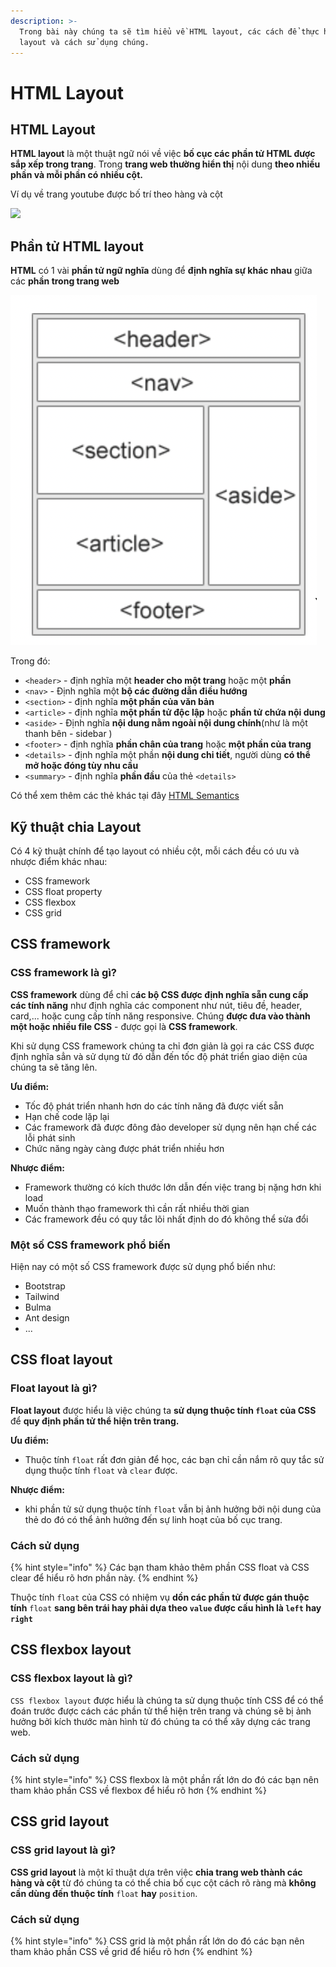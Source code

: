 ```yaml
---
description: >-
  Trong bài này chúng ta sẽ tìm hiểu về HTML layout, các cách để thực hiện HTML
  layout và cách sử dụng chúng.
---
```


# HTML Layout

## HTML Layout <a href="#html-layout" id="html-layout"></a>

**HTML layout** là một thuật ngữ nói về việc **bố cục các phần tử HTML được sắp xếp trong trang**. Trong  **trang web thường hiển thị** nội dung **theo nhiều phần và mỗi phần có nhiều cột‌.**&#x20;

Ví dụ về trang youtube được bố trí theo hàng và cột

![](https://gblobscdn.gitbook.com/assets%2Fwelcome-to-my-site%2F-MXvWNSrLk9ygm1zzKIA%2F-MXvX7GlAbXJ8w3E\_D9G%2F4.png?alt=media)

## Phần tử HTML layout <a href="#phan-tu-html-layout" id="phan-tu-html-layout"></a>

**HTML** có 1 vài **phần tử ngữ nghĩa** dùng để **định nghĩa sự khác nhau** giữa các **phần trong trang web**

![](<../.gitbook/assets/image (2).png>)

Trong đó:

* `<header>` - định nghĩa một **header cho một trang** hoặc một **phần**
* `<nav>` - Định nghĩa một **bộ các đường dẫn điều hướng**
* `<section>` - định nghĩa **một phần của văn bản**
* `<article>` - định nghĩa **một phần tử độc lập** hoặc **phần tử chứa nội dung**
* `<aside>` - Định nghĩa **nội dung nằm ngoài nội dung chính**(như là một thanh bên - sidebar )
* `<footer>` - định nghĩa **phần chân của trang** hoặc **một phần của trang**
* `<details>` - định nghĩa một phần **nội dung chi tiết**, người dùng **có thể mở hoặc đóng tùy nhu cầu**
* `<summary>` - định nghĩa **phần đầu** của thẻ `<details>`

Có thể xem thêm các thẻ khác tại đây [HTML Semantics](https://www.w3schools.com/html/html5\_semantic\_elements.asp)



## Kỹ thuật chia Layout <a href="#ky-thuat-chia-layout" id="ky-thuat-chia-layout"></a>

Có 4 kỹ thuật chính để tạo layout có nhiều cột, mỗi cách đều có ưu và nhược điểm khác nhau:‌

* CSS framework
* CSS float property
* CSS flexbox
* CSS grid

## CSS framework

### CSS framework là gì?

**CSS framework** dùng để chỉ c**ác bộ CSS được định nghĩa sẵn cung cấp các tính năng** như định nghĩa các component như nút, tiêu đề, header, card,... hoặc cung cấp tính năng responsive. Chúng **được đưa vào thành một hoặc nhiều file CSS** - được gọi là **CSS framework**.

Khi sử dụng CSS framework chúng ta chỉ đơn giản là gọi ra các CSS được định nghĩa sẳn và sử dụng từ đó dẫn đến tốc độ phát triển giao diện của chúng ta sẽ tăng lên.

**Ưu điểm:**&#x20;

* Tốc độ phát triển nhanh hơn do các tính năng đã được viết sẵn
* Hạn chế code lặp lại&#x20;
* Các framework đã được đông đảo developer sử dụng nên hạn chế các lỗi phát sinh
* Chức năng ngày càng được phát triển nhiều hơn

**Nhược điểm:**

* Framework thường có kích thước lớn dẫn đến việc trang bị nặng hơn khi load
* Muốn thành thạo framework thì cần rất nhiều thời gian
* Các framework đều có quy tắc lõi nhất định do đó không thể sửa đổi

### Một số CSS framework phổ biến

Hiện nay có một số CSS framework được sử dụng phổ biến như:

* Bootstrap
* Tailwind
* Bulma
* Ant design
* ...

## CSS float layout

### Float layout là gì?

**Float layout** được hiểu là việc chúng ta **sử dụng thuộc tính `float` của CSS** để **quy định phần tử thể hiện trên trang.**&#x20;

**Ưu điểm:**

* Thuộc tính `float` rất đơn giản để học, các bạn chỉ cần nắm rõ quy tắc sử dụng thuộc tính `float` và `clear` được.&#x20;

**Nhược điểm:**

* khi phần tử sử dụng thuộc tính `float` vẫn bị ảnh hưởng bởi nội dung của thẻ do đó có thể ảnh hưởng đến sự linh hoạt của bố cục trang.

### Cách sử dụng

{% hint style="info" %}
Các bạn tham khảo thêm phần CSS float và CSS clear để hiểu rõ hơn phần này.
{% endhint %}

Thuộc tính `float` của CSS có nhiệm vụ **dồn các phần tử được gán thuộc tính** `float` **sang bên trái hay phải dựa theo `value` được cấu hình là `left` hay `right`**

## CSS flexbox layout

### CSS flexbox layout là gì?

`CSS flexbox layout` được hiểu là chúng ta sử dụng thuộc tính CSS để có thể đoán trước được cách các phần tử thể hiện trên trang và chúng sẽ bị ảnh hưởng bởi kích thước màn hình từ đó chúng ta có thể xây dựng các trang web.&#x20;

### Cách sử dụng

{% hint style="info" %}
CSS flexbox là một phần rất lớn do đó các bạn nên tham khảo phần CSS về flexbox để hiểu rõ hơn
{% endhint %}

## CSS grid layout

### CSS grid layout là gì?

**CSS grid layout** là một kĩ thuật dựa trên việc **chia trang web thành các hàng và cột** từ đó chúng ta có thể chia bố cục cột cách rõ ràng mà **không cần dùng đến thuộc tính** `float` **hay** `position`.

### Cách sử dụng

{% hint style="info" %}
CSS grid là một phần rất lớn do đó các bạn nên tham khảo phần CSS về grid để hiểu rõ hơn
{% endhint %}
